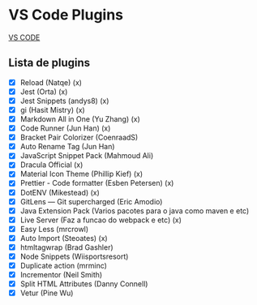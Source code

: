 # VS Code Plugins

[VS CODE](../../VSCODE.md)

## Lista de plugins

-   [x] Reload (Natqe) (x)
-   [x] Jest (Orta) (x)
-   [x] Jest Snippets (andys8) (x)
-   [x] gi (Hasit Mistry) (x)
-   [x] Markdown All in One (Yu Zhang) (x)
-   [x] Code Runner (Jun Han) (x)
-   [x] Bracket Pair Colorizer (CoenraadS)
-   [x] Auto Rename Tag (Jun Han)
-   [x] JavaScript Snippet Pack (Mahmoud Ali)
-   [x] Dracula Official (x)
-   [x] Material Icon Theme (Phillip Kief) (x)
-   [x] Prettier - Code formatter (Esben Petersen) (x)
-   [x] DotENV (Mikestead) (x)
-   [x] GitLens — Git supercharged (Eric Amodio)
-   [x] Java Extension Pack (Varios pacotes para o java como maven e etc)
-   [x] Live Server (Faz a funcao do webpack e etc) (x)
-   [x] Easy Less (mrcrowl)
-   [x] Auto Import (Steoates) (x)
-   [x] htmltagwrap (Brad Gashler)
-   [x] Node Snippets (Wiisportsresort)
-   [x] Duplicate action (mrminc)
-   [x] Incrementor (Neil Smith)
-   [x] Split HTML Attributes (Danny Connell)
-   [x] Vetur (Pine Wu)
